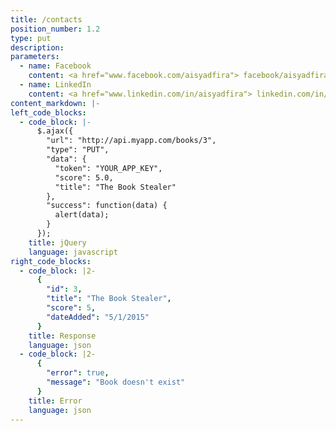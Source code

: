 ```yaml
---
title: /contacts
position_number: 1.2
type: put
description: 
parameters:
  - name: Facebook
    content: <a href="www.facebook.com/aisyadfira"> facebook/aisyadfira </a>
  - name: LinkedIn
    content: <a href="www.linkedin.com/in/aisyadfira"> linkedin.com/in/aisyadfira </a>
content_markdown: |-
left_code_blocks:
  - code_block: |-
      $.ajax({
        "url": "http://api.myapp.com/books/3",
        "type": "PUT",
        "data": {
          "token": "YOUR_APP_KEY",
          "score": 5.0,
          "title": "The Book Stealer"
        },
        "success": function(data) {
          alert(data);
        }
      });
    title: jQuery
    language: javascript
right_code_blocks:
  - code_block: |2-
      {
        "id": 3,
        "title": "The Book Stealer",
        "score": 5,
        "dateAdded": "5/1/2015"
      }
    title: Response
    language: json
  - code_block: |2-
      {
        "error": true,
        "message": "Book doesn't exist"
      }
    title: Error
    language: json
---
```

